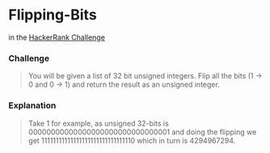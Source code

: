 # Flipping-Bits
in the [HackerRank Challenge](https://www.hackerrank.com/dashboard)

### Challenge
> You will be given a list of 32 bit unsigned integers. Flip all the bits (1 -> 0 and 0 -> 1) and return the result as an unsigned integer.

### Explanation

> Take 1 for example, as unsigned 32-bits is 00000000000000000000000000000001
> and doing the flipping we get 11111111111111111111111111111110 which in turn is 4294967294.
